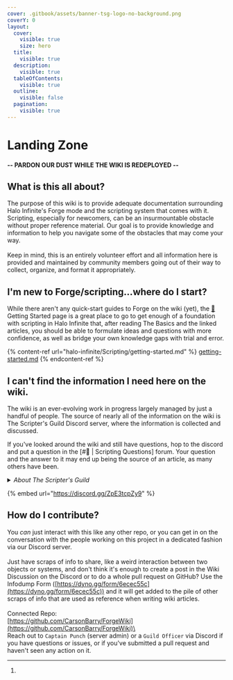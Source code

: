 ```yaml
---
cover: .gitbook/assets/banner-tsg-logo-no-background.png
coverY: 0
layout:
  cover:
    visible: true
    size: hero
  title:
    visible: true
  description:
    visible: true
  tableOfContents:
    visible: true
  outline:
    visible: false
  pagination:
    visible: true
---
```


# Landing Zone

#### -- PARDON OUR DUST WHILE THE WIKI IS REDEPLOYED --

## What is this all about?

The purpose of this wiki is to provide adequate documentation surrounding Halo Infinite's Forge mode and the scripting system that comes with it. Scripting, especially for newcomers, can be an insurmountable obstacle without proper reference material. Our goal is to provide knowledge and information to help you navigate some of the obstacles that may come your way.\
\
Keep in mind, this is an entirely volunteer effort and all information here is provided and maintained by community members going out of their way to collect, organize, and format it appropriately.

## I'm new to Forge/scripting...where do I start?

While there aren't any quick-start guides to Forge on the wiki (yet), the [🔰](https://emojipedia.org/japanese-symbol-for-beginner) Getting Started page is a great place to go to get enough of a foundation with scripting in Halo Infinite that, after reading The Basics and the linked articles, you should be able to formulate ideas and questions with more confidence, as well as bridge your own knowledge gaps with trial and error.&#x20;

{% content-ref url="halo-infinite/Scripting/getting-started.md" %}
[getting-started.md](halo-infinite/Scripting/getting-started.md)
{% endcontent-ref %}

## I can't find the information I need here on the wiki.

The wiki is an ever-evolving work in progress largely managed by just a handful of people. The source of nearly all of the information on the wiki is The Scripter's Guild Discord server, where the information is collected and discussed.&#x20;

If you've looked around the wiki and still have questions, hop to the discord and put a question in the \[#🤷 | Scripting Questions] forum. Your question and the answer to it may end up being the source of an article, as many others have been.

<details>

<summary><em>About The Scripter's Guild</em></summary>

[_TSG is a server based around UGC and game dev, founded by Halo creators. We wrote the wiki for Halo 5 scripting as it existed on ForgeHub and are responsible for many enhancements to content for Halo 5 matchmaking, including the creation of the Mythic KotH, Assymetric 1 Flag CTF for BTB, Pig of the Hill, and Roaming King modes, systems for weather volumes w/ excluded interiors and static spawn timers for weapons, as well as a myriad of other creations._](#user-content-fn-1)[^1]

</details>

{% embed url="https://discord.gg/ZpE3tcpZy9" %}

## How do I contribute?

You _can_ just interact with this like any other repo, or you can get in on the conversation with the people working on this project in a dedicated fashion via our Discord server. \
\
Just have scraps of info to share, like a weird interaction between two objects or systems, and don't think it's enough to create a post in the Wiki Discussion on the Discord or to do a whole pull request on GitHub? Use the Infodump Form ([https://dyno.gg/form/6ecec55c](https://dyno.gg/form/6ecec55c)) and it will get added to the pile of other scraps of info that are used as reference when writing wiki articles.\
\
Connected Repo:\
[https://github.com/CarsonBarry/ForgeWiki](https://github.com/CarsonBarry/ForgeWiki)\
\
Reach out to `Captain Punch` (server admin) or a `Guild Officer` via Discord if you have questions or issues, or if you've submitted a pull request and haven't seen any action on it.

[^1]: 
